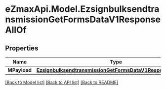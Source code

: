 
# eZmaxApi.Model.EzsignbulksendtransmissionGetFormsDataV1ResponseAllOf

## Properties

Name | Type | Description | Notes
------------ | ------------- | ------------- | -------------
**MPayload** | [**EzsignbulksendtransmissionGetFormsDataV1ResponseMPayload**](EzsignbulksendtransmissionGetFormsDataV1ResponseMPayload.md) |  | 

[[Back to Model list]](../README.md#documentation-for-models)
[[Back to API list]](../README.md#documentation-for-api-endpoints)
[[Back to README]](../README.md)

